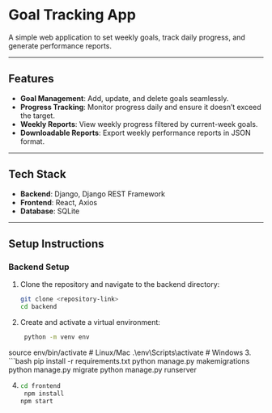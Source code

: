 # Goal Tracking App

A simple web application to set weekly goals, track daily progress, and generate performance reports.

---

## Features

- **Goal Management**: Add, update, and delete goals seamlessly.
- **Progress Tracking**: Monitor progress daily and ensure it doesn’t exceed the target.
- **Weekly Reports**: View weekly progress filtered by current-week goals.
- **Downloadable Reports**: Export weekly performance reports in JSON format.

---

## Tech Stack

- **Backend**: Django, Django REST Framework
- **Frontend**: React, Axios
- **Database**: SQLite

---

## Setup Instructions

### Backend Setup

1. Clone the repository and navigate to the backend directory:
   ```bash
   git clone <repository-link>
   cd backend
2. Create and activate a virtual environment:
    ```bash
     python -m venv env
source env/bin/activate      # Linux/Mac
.\env\Scripts\activate       # Windows
3.     ```bash
pip install -r requirements.txt
python manage.py makemigrations
python manage.py migrate
python manage.py runserver

4.   ```bash
     cd frontend
      npm install
     npm start

